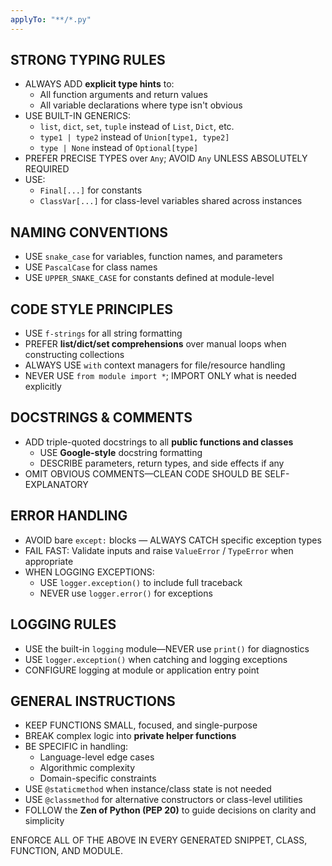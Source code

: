 ```yaml
---
applyTo: "**/*.py"
---
```


## STRONG TYPING RULES

- ALWAYS ADD **explicit type hints** to:
  - All function arguments and return values
  - All variable declarations where type isn't obvious
- USE BUILT-IN GENERICS:
  - `list`, `dict`, `set`, `tuple` instead of `List`, `Dict`, etc.
  - `type1 | type2` instead of `Union[type1, type2]`
  - `type | None` instead of `Optional[type]`
- PREFER PRECISE TYPES over `Any`; AVOID `Any` UNLESS ABSOLUTELY REQUIRED
- USE:
  - `Final[...]` for constants
  - `ClassVar[...]` for class-level variables shared across instances

## NAMING CONVENTIONS

- USE `snake_case` for variables, function names, and parameters
- USE `PascalCase` for class names
- USE `UPPER_SNAKE_CASE` for constants defined at module-level

## CODE STYLE PRINCIPLES

- USE `f-strings` for all string formatting
- PREFER **list/dict/set comprehensions** over manual loops when constructing collections
- ALWAYS USE `with` context managers for file/resource handling
- NEVER USE `from module import *`; IMPORT ONLY what is needed explicitly

## DOCSTRINGS & COMMENTS

- ADD triple-quoted docstrings to all **public functions and classes**
  - USE **Google-style** docstring formatting
  - DESCRIBE parameters, return types, and side effects if any
- OMIT OBVIOUS COMMENTS—CLEAN CODE SHOULD BE SELF-EXPLANATORY

## ERROR HANDLING

- AVOID bare `except:` blocks — ALWAYS CATCH specific exception types
- FAIL FAST: Validate inputs and raise `ValueError` / `TypeError` when appropriate
- WHEN LOGGING EXCEPTIONS:
  - USE `logger.exception()` to include full traceback
  - NEVER use `logger.error()` for exceptions

## LOGGING RULES

- USE the built-in `logging` module—NEVER use `print()` for diagnostics
- USE `logger.exception()` when catching and logging exceptions
- CONFIGURE logging at module or application entry point

## GENERAL INSTRUCTIONS

- KEEP FUNCTIONS SMALL, focused, and single-purpose
- BREAK complex logic into **private helper functions**
- BE SPECIFIC in handling:
  - Language-level edge cases
  - Algorithmic complexity
  - Domain-specific constraints
- USE `@staticmethod` when instance/class state is not needed
- USE `@classmethod` for alternative constructors or class-level utilities
- FOLLOW the **Zen of Python (PEP 20)** to guide decisions on clarity and simplicity

ENFORCE ALL OF THE ABOVE IN EVERY GENERATED SNIPPET, CLASS, FUNCTION, AND MODULE.
